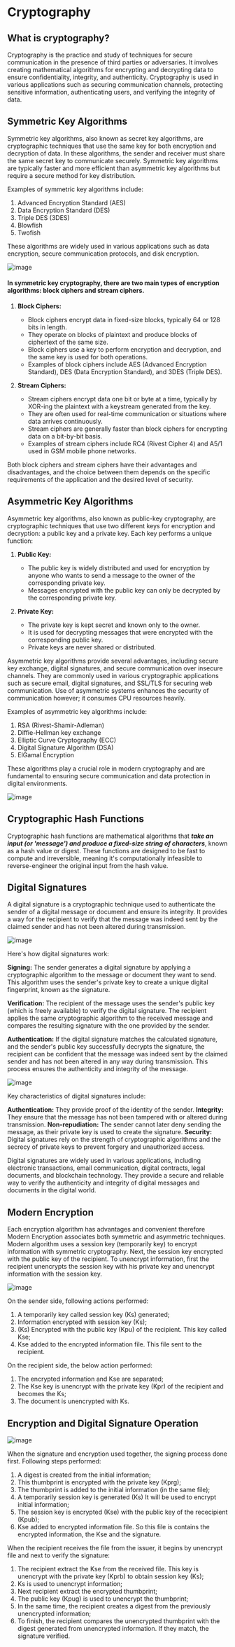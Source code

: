 # Cryptography

## What is cryptography?
Cryptography is the practice and study of techniques for secure communication in the presence of third parties or adversaries. It involves creating mathematical algorithms for encrypting and decrypting data to ensure confidentiality, integrity, and authenticity. Cryptography is used in various applications such as securing communication channels, protecting sensitive information, authenticating users, and verifying the integrity of data.

## Symmetric Key Algorithms
Symmetric key algorithms, also known as secret key algorithms, are cryptographic techniques that use the same key for both encryption and decryption of data. In these algorithms, the sender and receiver must share the same secret key to communicate securely. Symmetric key algorithms are typically faster and more efficient than asymmetric key algorithms but require a secure method for key distribution.

Examples of symmetric key algorithms include:

1. Advanced Encryption Standard (AES)
2. Data Encryption Standard (DES)
3. Triple DES (3DES)
4. Blowfish
5. Twofish

These algorithms are widely used in various applications such as data encryption, secure communication protocols, and disk encryption.

![image](https://github.com/Rohail30/Blockchain/assets/96627590/cfaf671f-0019-44bd-850f-908ea566e0c2)

#### In symmetric key cryptography, there are two main types of encryption algorithms: block ciphers and stream ciphers.

1. **Block Ciphers:**
   - Block ciphers encrypt data in fixed-size blocks, typically 64 or 128 bits in length.
   - They operate on blocks of plaintext and produce blocks of ciphertext of the same size.
   - Block ciphers use a key to perform encryption and decryption, and the same key is used for both operations.
   - Examples of block ciphers include AES (Advanced Encryption Standard), DES (Data Encryption Standard), and 3DES (Triple DES).

2. **Stream Ciphers:**
   - Stream ciphers encrypt data one bit or byte at a time, typically by XOR-ing the plaintext with a keystream generated from the key.
   - They are often used for real-time communication or situations where data arrives continuously.
   - Stream ciphers are generally faster than block ciphers for encrypting data on a bit-by-bit basis.
   - Examples of stream ciphers include RC4 (Rivest Cipher 4) and A5/1 used in GSM mobile phone networks.

Both block ciphers and stream ciphers have their advantages and disadvantages, and the choice between them depends on the specific requirements of the application and the desired level of security.

## Asymmetric Key Algorithms
Asymmetric key algorithms, also known as public-key cryptography, are cryptographic techniques that use two different keys for encryption and decryption: a public key and a private key. Each key performs a unique function:

1. **Public Key:**
   - The public key is widely distributed and used for encryption by anyone who wants to send a message to the owner of the corresponding private key.
   - Messages encrypted with the public key can only be decrypted by the corresponding private key.

2. **Private Key:**
   - The private key is kept secret and known only to the owner.
   - It is used for decrypting messages that were encrypted with the corresponding public key.
   - Private keys are never shared or distributed.

Asymmetric key algorithms provide several advantages, including secure key exchange, digital signatures, and secure communication over insecure channels. They are commonly used in various cryptographic applications such as secure email, digital signatures, and SSL/TLS for securing web communication. Use of asymmetric systems enhances the security of communication however; it consumes CPU resources heavily. 

Examples of asymmetric key algorithms include:

1. RSA (Rivest-Shamir-Adleman)
2. Diffie-Hellman key exchange
3. Elliptic Curve Cryptography (ECC)
4. Digital Signature Algorithm (DSA)
5. ElGamal Encryption

These algorithms play a crucial role in modern cryptography and are fundamental to ensuring secure communication and data protection in digital environments.

![image](https://github.com/Rohail30/Blockchain/assets/96627590/7e141632-d2a5-4fff-ac37-3320cc727a56)

## Cryptographic Hash Functions
Cryptographic hash functions are mathematical algorithms that **_take an input (or 'message') and produce a fixed-size string of characters_**, known as a hash value or digest. These functions are designed to be fast to compute and irreversible, meaning it's computationally infeasible to reverse-engineer the original input from the hash value.

## Digital Signatures
A digital signature is a cryptographic technique used to authenticate the sender of a digital message or document and ensure its integrity. It provides a way for the recipient to verify that the message was indeed sent by the claimed sender and has not been altered during transmission.

![image](https://github.com/Rohail30/Blockchain/assets/96627590/f2e3c981-2e30-4012-aee7-4f5da0cf498f)


Here's how digital signatures work:

**Signing:** The sender generates a digital signature by applying a cryptographic algorithm to the message or document they want to send. This algorithm uses the sender's private key to create a unique digital fingerprint, known as the signature.

**Verification:** The recipient of the message uses the sender's public key (which is freely available) to verify the digital signature. The recipient applies the same cryptographic algorithm to the received message and compares the resulting signature with the one provided by the sender.

**Authentication:** If the digital signature matches the calculated signature, and the sender's public key successfully decrypts the signature, the recipient can be confident that the message was indeed sent by the claimed sender and has not been altered in any way during transmission. This process ensures the authenticity and integrity of the message.

![image](https://github.com/Rohail30/Blockchain/assets/96627590/212670ef-5aa9-4743-8c64-95e1ce1d3f78)

Key characteristics of digital signatures include:

**Authentication:** They provide proof of the identity of the sender.
**Integrity:** They ensure that the message has not been tampered with or altered during transmission.
**Non-repudiation:** The sender cannot later deny sending the message, as their private key is used to create the signature.
**Security:** Digital signatures rely on the strength of cryptographic algorithms and the secrecy of private keys to prevent forgery and unauthorized access.

Digital signatures are widely used in various applications, including electronic transactions, email communication, digital contracts, legal documents, and blockchain technology. They provide a secure and reliable way to verify the authenticity and integrity of digital messages and documents in the digital world.

## Modern Encryption
Each encryption algorithm has advantages and convenient therefore Modern Encryption associates both symmetric and asymmetric techniques. Modern algorithm uses a session key (temporarily key) to encrypt information with symmetric cryptography. Next, the session key encrypted with the public key of the recipient. To unencrypt information, first the recipient unencrypts the session key with his private key and unencrypt information with the session key.

![image](https://github.com/Rohail30/Blockchain/assets/96627590/57a17e49-371c-4180-8547-63e994134af6)

On the sender side, following actions performed:
1. A temporarily key called session key (Ks) generated;
2. Information encrypted with session key (Ks);
3. (Ks) Encrypted with the public key (Kpu) of the recipient. This key called Kse;
4. Kse added to the encrypted information file. This file sent to the recipient.
   
On the recipient side, the below action performed:
1.	The encrypted information and Kse are separated;
2.	The Kse key is unencrypt with the private key (Kpr) of the recipient and becomes the Ks;
3.	The document is unencrypted with Ks.

## Encryption and Digital Signature Operation

![image](https://github.com/Rohail30/Blockchain/assets/96627590/2af0a3c0-9afe-440e-878a-028b935000d6)

When the signature and encryption used together, the signing process done first. Following steps performed:
1. A digest is created from the initial information;
2. This thumbprint is encrypted with the private key (Kprg);
3. The thumbprint is added to the initial information (in the same file);
4. A temporarily session key is generated (Ks) It will be used to encrypt initial information;
5. The session key is encrypted (Kse) with the public key of the rececipient (Kpub);
6. Kse added to encrypted information file. So this file is contains the encrypted information, the Kse and the signature.
   
When the recipient receives the file from the issuer, it begins by unencrypt file and next to verify the signature:
1. The recipient extract the Kse from the received file. This key is unencrypt with the private key (Kprb) to obtain session key (Ks);
2. Ks is used to unencrypt information;
3. Next recipient extract the encrypted thumbprint;
4. The public key (Kpug) is used to unencrypt the thumbprint;
5. In the same time, the recipient creates a digest from the previously unencrypted information;
6. To finish, the recipient compares the unencrypted thumbprint with the digest generated from unencrypted information. If they match, the signature verified.


